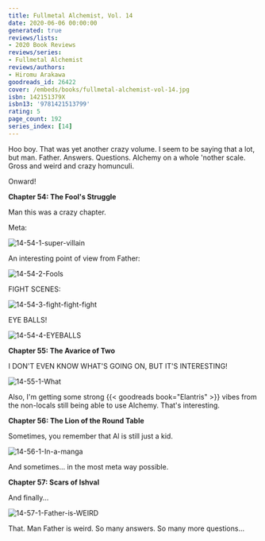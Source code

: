 ```yaml
---
title: Fullmetal Alchemist, Vol. 14
date: 2020-06-06 00:00:00
generated: true
reviews/lists:
- 2020 Book Reviews
reviews/series:
- Fullmetal Alchemist
reviews/authors:
- Hiromu Arakawa
goodreads_id: 26422
cover: /embeds/books/fullmetal-alchemist-vol-14.jpg
isbn: 142151379X
isbn13: '9781421513799'
rating: 5
page_count: 192
series_index: [14]
---
```

Hoo boy. That was yet another crazy volume. I seem to be saying that a lot, but man. Father. Answers. Questions. Alchemy on a whole 'nother scale. Gross and weird and crazy homunculi.  

Onward!  

<!--more-->

 **Chapter 54: The Fool's Struggle**  

Man this was a crazy chapter.  

Meta:  

![14-54-1-super-villain](/embeds/books/attachments/14-54-1-super-villain.png)  

An interesting point of view from Father:  

![14-54-2-Fools](/embeds/books/attachments/14-54-2-fools.png)  

FIGHT SCENES:  

![14-54-3-fight-fight-fight](/embeds/books/attachments/14-54-3-fight-fight-fight.png)  

EYE BALLS!  

![14-54-4-EYEBALLS](/embeds/books/attachments/14-54-4-eyeballs.png)  

 **Chapter 55: The Avarice of Two**  

I DON'T EVEN KNOW WHAT'S GOING ON, BUT IT'S INTERESTING!  

![14-55-1-What](/embeds/books/attachments/14-55-1-what.png)  

Also, I'm getting some strong {{< goodreads book="Elantris" >}} vibes from the non-locals still being able to use Alchemy. That's interesting.  

**Chapter 56: The Lion of the Round Table**  

Sometimes, you remember that Al is still just a kid.  

![14-56-1-In-a-manga](/embeds/books/attachments/14-56-1-in-a-manga.png)  

And sometimes... in the most meta way possible.  

**Chapter 57: Scars of Ishval**  

And finally...  

![14-57-1-Father-is-WEIRD](/embeds/books/attachments/14-57-1-father-is-weird.png)  

That. Man Father is weird. So many answers. So many more questions...